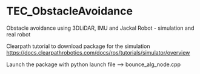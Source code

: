 # TEC_ObstacleAvoidance
Obstacle avoidance using 3DLiDAR, IMU and Jackal Robot - simulation and real robot


Clearpath tutorial to download package for the simulation
https://docs.clearpathrobotics.com/docs/ros/tutorials/simulator/overview

Launch the package with python launch file --> bounce_alg_node.cpp
